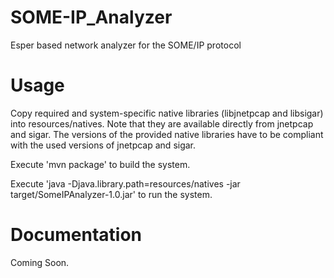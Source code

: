 # SOME-IP_Analyzer
Esper based network analyzer for the SOME/IP protocol

# Usage

Copy required and system-specific native libraries (libjnetpcap and libsigar) into resources/natives.
Note that they are available directly from jnetpcap and sigar.
The versions of the provided native libraries have to be compliant with the used versions of jnetpcap and sigar.

Execute 'mvn package' to build the system.

Execute 'java -Djava.library.path=resources/natives -jar target/SomeIPAnalyzer-1.0.jar' to run the system.

# Documentation

Coming Soon.
